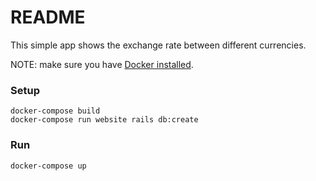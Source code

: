 # README

This simple app shows the exchange rate between different currencies.

NOTE: make sure you have [Docker installed](https://docs.docker.com/engine/installation/).

### Setup
```
docker-compose build
docker-compose run website rails db:create
```

### Run

```
docker-compose up    
```
